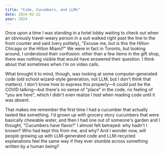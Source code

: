 ```yaml
---
title: "Code, Cucumbers, and LLMs"
date: 2024-02-22
year: 2024
---
```


Once upon a time I was standing in a hotel lobby waiting to check out
when an obviously travel-weary person in a suit walked right past the line to the front counter
and said (very politely),
"Excuse me, but is this the Hilton Chicago or the Hilton Miami?"
We were in fact in Toronto,
but looking around,
I understood their confusion:
other than a few items in the gift shop,
there was nothing visible that would have answered their question.
I think about that sometimes when I'm on video calls.

What brought it to mind,
though,
was looking at some computer-generated code
(old school wizard-style generation, not LLM, but I don't think that matters).
I don't know how to express this properly—it could just be the COVID talking—but
there's no sense of "place" in the code,
no feeling of "you are here",
which I didn't even realize I *had* when reading code until it was absent.

That makes me remember the first time I had a cucumber that actually tasted like something.
I'd grown up with grocery story cucumbers that were basically chewable water,
and then I had one out of someone's garden and I thought,
"Cucumbers have flavor!"
I almost felt betrayed:
why hadn't I known?
Who had kept this from me, and why?
And I wonder now,
will people growing up with LLM-generated code and LLM-recycled explanations feel the same way
if they ever stumble across something written by a human being?
